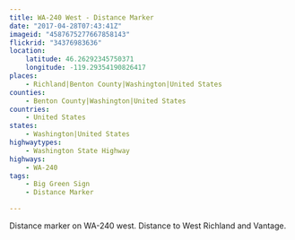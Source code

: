 ```yaml
---
title: WA-240 West - Distance Marker
date: "2017-04-28T07:43:41Z"
imageid: "4587675277667858143"
flickrid: "34376983636"
location:
    latitude: 46.26292345750371
    longitude: -119.29354190826417
places:
    - Richland|Benton County|Washington|United States
counties:
    - Benton County|Washington|United States
countries:
    - United States
states:
    - Washington|United States
highwaytypes:
    - Washington State Highway
highways:
    - WA-240
tags:
    - Big Green Sign
    - Distance Marker

---
```

Distance marker on WA-240 west.  Distance to West Richland and Vantage.